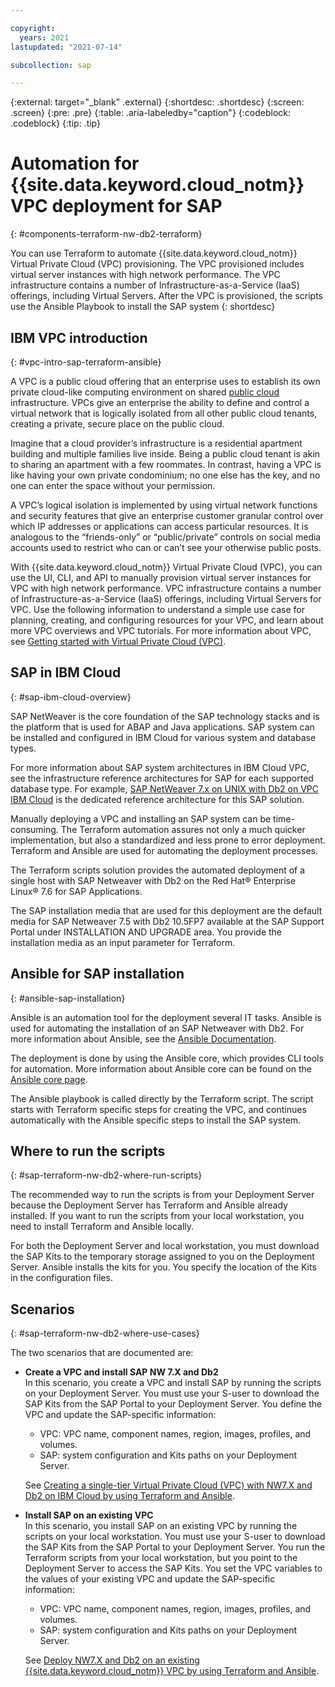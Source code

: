 ```yaml
---

copyright:
  years: 2021
lastupdated: "2021-07-14"

subcollection: sap

---
```


{:external: target="_blank" .external}
{:shortdesc: .shortdesc}
{:screen: .screen}
{:pre: .pre}
{:table: .aria-labeledby="caption"}
{:codeblock: .codeblock}
{:tip: .tip}

# Automation for {{site.data.keyword.cloud_notm}} VPC deployment for SAP
{: #components-terraform-nw-db2-terraform}

You can use Terraform to automate {{site.data.keyword.cloud_notm}} Virtual Private Cloud (VPC) provisioning. The VPC provisioned includes virtual server instances with high network performance. The VPC infrastructure contains a number of Infrastructure-as-a-Service (IaaS) offerings, including Virtual Servers. After the VPC is provisioned, the scripts use the Ansible Playbook to install the SAP system
{: shortdesc}

## IBM VPC introduction
{: #vpc-intro-sap-terraform-ansible}

A VPC is a public cloud offering that an enterprise uses to establish its own private cloud-like computing environment on shared [public cloud](https://www.ibm.com/cloud/public) infrastructure. VPCs give an enterprise the ability to define and control a virtual network that is logically isolated from all other public cloud tenants, creating a private, secure place on the public cloud.

Imagine that a cloud provider’s infrastructure is a residential apartment building and multiple families live inside. Being a public cloud tenant is akin to sharing an apartment with a few roommates. In contrast, having a VPC is like having your own private condominium; no one else has the key, and no one can enter the space without your permission.

A VPC’s logical isolation is implemented by using virtual network functions and security features that give an enterprise customer granular control over which IP addresses or applications can access particular resources. It is analogous to the “friends-only” or “public/private” controls on social media accounts used to restrict who can or can’t see your otherwise public posts.

With {{site.data.keyword.cloud_notm}} Virtual Private Cloud (VPC), you can use the UI, CLI, and API to manually provision virtual server instances for VPC with high network performance. VPC infrastructure contains a number of Infrastructure-as-a-Service (IaaS) offerings, including Virtual Servers for VPC. Use the following information to understand a simple use case for planning, creating, and configuring resources for your VPC, and learn about more VPC overviews and VPC tutorials. For more information about VPC, see [Getting started with Virtual Private Cloud (VPC)](/docs/vpc/getting-started.html).

## SAP in IBM Cloud
{: #sap-ibm-cloud-overview}

SAP NetWeaver is the core foundation of the SAP technology stacks and is the platform that is used for ABAP and Java applications. SAP system can be installed and configured in IBM Cloud for various system and database types.

For more information about SAP system architectures in IBM Cloud VPC, see the infrastructure reference architectures for SAP for each supported database type. For example, [SAP NetWeaver 7.x on UNIX with Db2 on VPC IBM Cloud](/docs/sap?topic=sap-sap-refarch-nw-db2) is the dedicated reference architecture for this SAP solution.

Manually deploying a VPC and installing an SAP system can be time-consuming. The Terraform automation assures not only a much quicker implementation, but also a standardized and less prone to error deployment. Terraform and Ansible are used for automating the deployment processes.

The Terraform scripts solution provides the automated deployment of a single host with SAP Netweaver with Db2 on the Red Hat&reg; Enterprise Linux&reg; 7.6 for SAP Applications.

The SAP installation media that are used for this deployment are the default media for SAP Netweaver 7.5 with Db2 10.5FP7 available at the SAP Support Portal under INSTALLATION AND UPGRADE area. You provide the installation media as an input parameter for Terraform.

## Ansible for SAP installation
{: #ansible-sap-installation}

Ansible is an automation tool for the deployment several IT tasks. Ansible is used for automating the installation of an SAP Netweaver with Db2. For more information about Ansible, see the [Ansible Documentation](https://docs.ansible.com/ansible/latest/index.html).

The deployment is done by using the Ansible core, which provides CLI tools for automation. More information about Ansible core can be found on the [Ansible core page](https://docs.ansible.com/ansible-core/devel/index.html).

The Ansible playbook is called directly by the Terraform script. The script starts with Terraform specific steps for creating the VPC, and continues automatically with the Ansible specific steps to install the SAP system.

## Where to run the scripts
{: #sap-terraform-nw-db2-where-run-scripts}

The recommended way to run the scripts is from your Deployment Server because the Deployment Server has Terraform and Ansible already installed. If you want to run the scripts from your local workstation, you need to install Terraform and Ansible locally. 

For both the Deployment Server and local workstation, you must download the SAP Kits to the temporary storage assigned to you on the Deployment Server. Ansible installs the kits for you. You specify the location of the Kits in the configuration files.

## Scenarios
{: #sap-terraform-nw-db2-where-use-cases}

The two scenarios that are documented are: 

*  **Create a VPC and install SAP NW 7.X and Db2**   
   In this scenario, you create a VPC and install SAP by running the scripts on your Deployment Server. You must use your S-user to download the SAP Kits from the SAP Portal to your Deployment Server. You define the VPC and update the SAP-specific information:
   - VPC: VPC name, component names, region, images, profiles, and volumes.
   - SAP: system configuration and Kits paths on your Deployment Server.

   See [Creating a single-tier Virtual Private Cloud (VPC) with NW7.X and Db2 on IBM Cloud by using Terraform and Ansible](/docs/sap?topic=sap-create-terraform-nw-db2-vpc-ansible).

*  **Install SAP on an existing VPC**  
   In this scenario, you install SAP on an existing VPC by running the scripts on your local workstation. You must use your S-user to download the SAP Kits from the SAP Portal to your Deployment Server. You run the Terraform scripts from your local workstation, but you point to the Deployment Server to access the SAP Kits. You set the VPC variables to the values of your existing VPC and update the SAP-specific information:
   - VPC: VPC name, component names, region, images, profiles, and volumes.
   - SAP: system configuration and Kits paths on your Deployment Server.

   See [Deploy NW7.X and Db2 on an existing {{site.data.keyword.cloud_notm}} VPC by using Terraform and Ansible](/docs/sap?topic=sap-sap-terraform-nw-db2-existing-vpc).  
